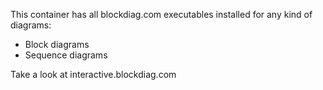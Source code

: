 This container has all blockdiag.com executables installed for any kind of diagrams:

 * Block diagrams
 * Sequence diagrams

Take a look at interactive.blockdiag.com
